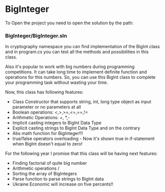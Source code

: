 # BigInteger
To Open the project you need to open the solution by the path:
### BigInteger/BigInteger.sln

In cryptography namespace you can find implementation of the BigInt class and in program.cs you can test all the methods and possibilities in this class.

Also it's popular to work with big numbers during programming competitions. It can take long time to implement definite function and operations for this numbers. So, you can use this BigInt class to complete your programming task without wasting your time.

Now, this class has following features:
- Class Constructor that supports string, int, long type object as input parameter or no parameters at all
- Boolean operations: <,>,>=,<=,==,!=
- Arithmetic Operations: +, *,-
- Implicit casting integers to BigInt Data Type
- Explicit casting strings to BigInt Data Type and on the contrary
- Abs math function for BigInteger!!!
- true/false operators overloading - Now it's shown true in if-statement when BigInt doesn't equal to zero!

For the following year I promise that this class will be having next features:
- Finding factorial of quite big number
- Arithmetic operations /
- Sorting the array of BigIntegers
- Parse function to parse strings to BigInt data
- Ukraine Economic will increase on five percents!!
